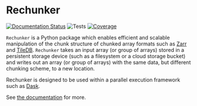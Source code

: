 Rechunker
=========

[![Documentation Status](https://readthedocs.org/projects/rechunker/badge/?version=latest)](https://rechunker.readthedocs.io/en/latest/?badge=latest)
![Tests](https://github.com/pangeo-data/rechunker/workflows/Tests/badge.svg)
[![Coverage](https://codecov.io/github/pangeo-data/rechunker/coverage.svg?branch=master)](https://codecov.io/github/pangeo-data/rechunker?branch=master)


`Rechunker` is a Python package which enables efficient and scalable manipulation of the chunk structure of chunked array formats such as [Zarr](https://zarr.readthedocs.io/en/stable/) and [TileDB](https://tiledb.com/). `Rechunker` takes an input array (or group of arrays) stored in a persistent storage device (such as a filesystem or a cloud storage bucket) and writes out an array (or group of arrays) with the same data, but different chunking scheme, to a new location.

Rechunker is designed to be used within a parallel execution framework such as [Dask](https://dask.org/).

See [the documentation](https://rechunker.readthedocs.io/en/latest/) for more.
